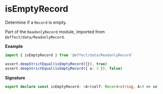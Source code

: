 # isEmptyRecord

Determine if a `Record` is empty.

Part of the `ReadonlyRecord` module, imported from `@effect/data/ReadonlyRecord`.

**Example**

```ts
import { isEmptyRecord } from '@effect/data/ReadonlyRecord'

assert.deepStrictEqual(isEmptyRecord({}), true)
assert.deepStrictEqual(isEmptyRecord({ a: 3 }), false)
```

**Signature**

```ts
export declare const isEmptyRecord: <A>(self: Record<string, A>) => self is Record<string, never>
```
